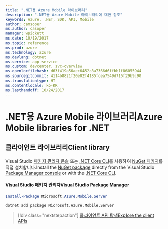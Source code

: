 ```yaml
---
title: ".NET용 Azure Mobile 라이브러리"
description: ".NET용 Azure Mobile 라이브러리에 대한 참조"
keywords: Azure, .NET, SDK, API, Mobile
author: camsoper
ms.author: casoper
manager: wpickett
ms.date: 10/19/2017
ms.topic: reference
ms.prod: azure
ms.technology: azure
ms.devlang: dotnet
ms.service: app-service
ms.custom: devcenter, svc-overview
ms.openlocfilehash: d63f419a56aec6452c8a7366d6ffbb1f86055944
ms.sourcegitcommit: 4114b8821f20e02f4185fcea7549d716f29b9c90
ms.translationtype: HT
ms.contentlocale: ko-KR
ms.lasthandoff: 10/24/2017
---
```

# <a name="azure-mobile-libraries-for-net"></a><span data-ttu-id="c7cbe-104">.NET용 Azure Mobile 라이브러리</span><span class="sxs-lookup"><span data-stu-id="c7cbe-104">Azure Mobile libraries for .NET</span></span>

## <a name="client-library"></a><span data-ttu-id="c7cbe-105">클라이언트 라이브러리</span><span class="sxs-lookup"><span data-stu-id="c7cbe-105">Client library</span></span>

<span data-ttu-id="c7cbe-106">Visual Studio [패키지 관리자 콘솔][PackageManager] 또는 [.NET Core CLI][DotNetCLI]를 사용하여 [NuGet 패키지](https://www.nuget.org/packages/Microsoft.Azure.Mobile.Server)를 직접 설치합니다.</span><span class="sxs-lookup"><span data-stu-id="c7cbe-106">Install the [NuGet package](https://www.nuget.org/packages/Microsoft.Azure.Mobile.Server) directly from the Visual Studio [Package Manager console][PackageManager] or with the [.NET Core CLI][DotNetCLI].</span></span>

#### <a name="visual-studio-package-manager"></a><span data-ttu-id="c7cbe-107">Visual Studio 패키지 관리자</span><span class="sxs-lookup"><span data-stu-id="c7cbe-107">Visual Studio Package Manager</span></span>

```powershell
Install-Package Microsoft.Azure.Mobile.Server
```

```bash
dotnet add package Microsoft.Azure.Mobile.Server
```

> [!div class="nextstepaction"]
> [<span data-ttu-id="c7cbe-108">클라이언트 API 탐색</span><span class="sxs-lookup"><span data-stu-id="c7cbe-108">Explore the client APIs</span></span>](/dotnet/api/overview/azure/mobileapps/client)




[PackageManager]: https://docs.microsoft.com/nuget/tools/package-manager-console
[DotNetCLI]: https://docs.microsoft.com/dotnet/core/tools/dotnet-add-package
